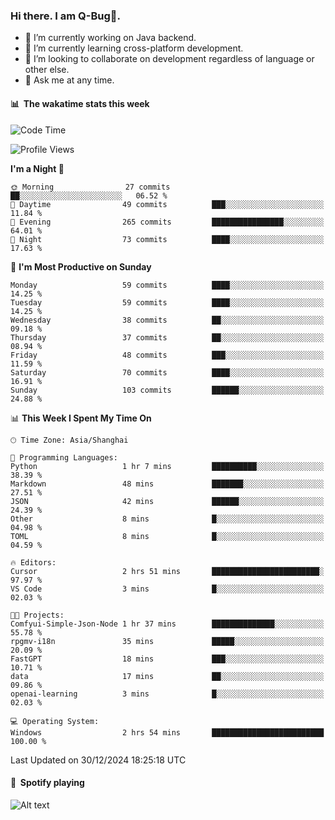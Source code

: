 ### Hi there. I am Q-Bug🐞.

- 🔭 I’m currently working on Java backend.
- 🌱 I’m currently learning cross-platform development.
- 👯 I’m looking to collaborate on development regardless of language or other else.
- 💬 Ask me at any time.

#### 📊 &nbsp;**The wakatime stats this week**  
<!--START_SECTION:waka-->
![Code Time](http://img.shields.io/badge/Code%20Time-196%20hrs%203%20mins-blue)

![Profile Views](http://img.shields.io/badge/Profile%20Views-0-blue)

**I'm a Night 🦉** 

```text
🌞 Morning                27 commits          ██░░░░░░░░░░░░░░░░░░░░░░░   06.52 % 
🌆 Daytime                49 commits          ███░░░░░░░░░░░░░░░░░░░░░░   11.84 % 
🌃 Evening                265 commits         ████████████████░░░░░░░░░   64.01 % 
🌙 Night                  73 commits          ████░░░░░░░░░░░░░░░░░░░░░   17.63 % 
```
📅 **I'm Most Productive on Sunday** 

```text
Monday                   59 commits          ████░░░░░░░░░░░░░░░░░░░░░   14.25 % 
Tuesday                  59 commits          ████░░░░░░░░░░░░░░░░░░░░░   14.25 % 
Wednesday                38 commits          ██░░░░░░░░░░░░░░░░░░░░░░░   09.18 % 
Thursday                 37 commits          ██░░░░░░░░░░░░░░░░░░░░░░░   08.94 % 
Friday                   48 commits          ███░░░░░░░░░░░░░░░░░░░░░░   11.59 % 
Saturday                 70 commits          ████░░░░░░░░░░░░░░░░░░░░░   16.91 % 
Sunday                   103 commits         ██████░░░░░░░░░░░░░░░░░░░   24.88 % 
```


📊 **This Week I Spent My Time On** 

```text
🕑︎ Time Zone: Asia/Shanghai

💬 Programming Languages: 
Python                   1 hr 7 mins         ██████████░░░░░░░░░░░░░░░   38.39 % 
Markdown                 48 mins             ███████░░░░░░░░░░░░░░░░░░   27.51 % 
JSON                     42 mins             ██████░░░░░░░░░░░░░░░░░░░   24.39 % 
Other                    8 mins              █░░░░░░░░░░░░░░░░░░░░░░░░   04.98 % 
TOML                     8 mins              █░░░░░░░░░░░░░░░░░░░░░░░░   04.59 % 

🔥 Editors: 
Cursor                   2 hrs 51 mins       ████████████████████████░   97.97 % 
VS Code                  3 mins              █░░░░░░░░░░░░░░░░░░░░░░░░   02.03 % 

🐱‍💻 Projects: 
Comfyui-Simple-Json-Node 1 hr 37 mins        ██████████████░░░░░░░░░░░   55.78 % 
rpgmv-i18n               35 mins             █████░░░░░░░░░░░░░░░░░░░░   20.09 % 
FastGPT                  18 mins             ███░░░░░░░░░░░░░░░░░░░░░░   10.71 % 
data                     17 mins             ██░░░░░░░░░░░░░░░░░░░░░░░   09.86 % 
openai-learning          3 mins              █░░░░░░░░░░░░░░░░░░░░░░░░   02.03 % 

💻 Operating System: 
Windows                  2 hrs 54 mins       █████████████████████████   100.00 % 
```


 Last Updated on 30/12/2024 18:25:18 UTC
<!--END_SECTION:waka-->

#### 🎵 &nbsp;**Spotify playing**  
![Alt text](https://spotify-recently-played-readme.vercel.app/api?user=e5y1o4x7kdt9kf2blu4wvmb4s&unique={true|1|on|yes})
